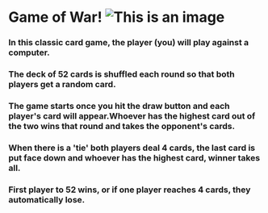 # Game of **War!** ![This is an image](https://imgur.com/dJ092P3)

### In this classic card game, the player (you) will play against a computer. 


### The deck of 52 cards is shuffled each round so that both players get a random card.

### The game starts once you hit the draw button and each player's card will appear.Whoever has the highest card out of the two wins that round and takes the opponent's cards.

### When there is a 'tie' both players deal 4 cards, the last card is put face down and whoever has the highest card, winner takes all.

### First player to 52 wins, or if one player reaches 4 cards, they automatically lose.